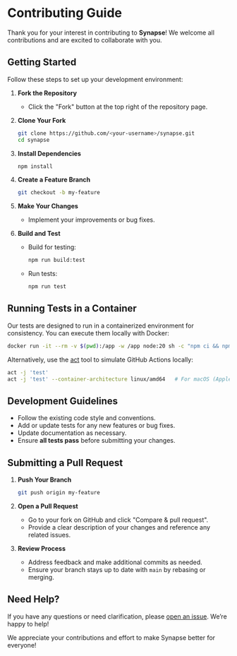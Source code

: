 # Contributing Guide

Thank you for your interest in contributing to **Synapse**! We welcome all contributions and are excited to collaborate with you.

## Getting Started

Follow these steps to set up your development environment:

1. **Fork the Repository**
   - Click the "Fork" button at the top right of the repository page.

2. **Clone Your Fork**

   ```bash
   git clone https://github.com/<your-username>/synapse.git
   cd synapse
   ```

3. **Install Dependencies**

   ```bash
   npm install
   ```

4. **Create a Feature Branch**

   ```bash
   git checkout -b my-feature
   ```

5. **Make Your Changes**
   - Implement your improvements or bug fixes.

6. **Build and Test**
   - Build for testing:
     ```bash
     npm run build:test
     ```
   - Run tests:
     ```bash
     npm run test
     ```

## Running Tests in a Container

Our tests are designed to run in a containerized environment for consistency. You can execute them locally with Docker:

```bash
docker run -it --rm -v $(pwd):/app -w /app node:20 sh -c "npm ci && npm run build:test && npm run test"
```

Alternatively, use the [act](https://github.com/nektos/act) tool to simulate GitHub Actions locally:

```bash
act -j 'test'
act -j 'test' --container-architecture linux/amd64   # For macOS (Apple Silicon)
```

## Development Guidelines

- Follow the existing code style and conventions.
- Add or update tests for any new features or bug fixes.
- Update documentation as necessary.
- Ensure **all tests pass** before submitting your changes.

## Submitting a Pull Request

1. **Push Your Branch**

   ```bash
   git push origin my-feature
   ```

2. **Open a Pull Request**
   - Go to your fork on GitHub and click "Compare & pull request".
   - Provide a clear description of your changes and reference any related issues.

3. **Review Process**
   - Address feedback and make additional commits as needed.
   - Ensure your branch stays up to date with `main` by rebasing or merging.

## Need Help?

If you have any questions or need clarification, please [open an issue](https://github.com/appwrite/synapse/issues). We’re happy to help!

We appreciate your contributions and effort to make Synapse better for everyone!
